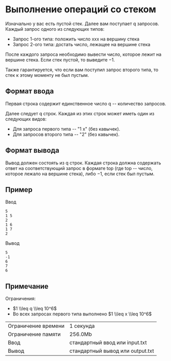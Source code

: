 # Выполнение операций со стеком

Изначально у вас есть пустой стек. Далее вам поступает q запросов. Каждый запрос одного из следующих типов:

*   Запрос 1-ого типа: положить число xxx на вершину стека
*   Запрос 2-ого типа: достать число, лежащее на вершине стека

После каждого запроса необходимо вывести число, которое лежит на вершине стека. Если стек пустой, то выведите −1.

Также гарантируется, что если вам поступил запрос второго типа, то стек к этому моменту не был пустым.

## Формат ввода

Первая строка содержит единственное число q -- количество запросов.

Далее следует q строк. Каждая из этих строк может иметь один из следующих видов:

*   Для запроса первого типа -- "1 x" (без кавычек).
*   Для запросов второго типа -- "2" (без кавычек).

## Формат вывода

Вывод должен состоять из q строк. Каждая строка должна содержать ответ на соответствующий запрос в формате top (где top -- число, которое лежало на вершине стека), либо −1, если стек был пустым.

## Пример

Ввод

    5
    1 5
    2
    1 6
    1 7
    2
    

Вывод

    5
    -1
    6
    7
    6
    

## Примечание

Ограничения:

*   $1 \\leq q \\leq 10^6$
*   Во всех запросах первого типа выполнено $1 \\leq x \\leq 10^6$


<table>
 <tr class="time-limit">
    <td class="property-title">Ограничение времени</td>
    <td>1&nbsp;секунда</td>
 </tr>
 <tr class="memory-limit">
    <td class="property-title">Ограничение памяти</td>
    <td>256.0Mb</td>
 </tr>
 <tr class="input-file">
    <td class="property-title">Ввод</td>
    <td colspan="1">стандартный ввод или input.txt</td>
 </tr>
 <tr class="output-file">
    <td class="property-title">Вывод</td>
    <td colspan="1">стандартный вывод или output.txt</td>
 </tr>
</table>
